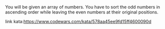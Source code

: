 You will be given an array of numbers. You have to sort the odd numbers in ascending order while leaving the even numbers at their original positions.

link kata:https://www.codewars.com/kata/578aa45ee9fd15ff4600090d
